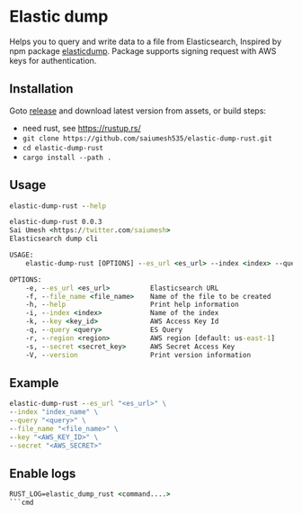 # Elastic dump

Helps you to query and write data to a file from Elasticsearch, Inspired by npm package [elasticdump](https://github.com/elasticsearch-dump/elasticsearch-dump#readme). 
Package supports signing request with AWS keys for authentication.

## Installation

Goto [release](https://github.com/saiumesh535/elastic-dump-rust/releases) and download latest version from assets, or build steps:

- need rust, see <https://rustup.rs/>
- `git clone https://github.com/saiumesh535/elastic-dump-rust.git`
- `cd elastic-dump-rust`
- `cargo install --path .`

## Usage

```cmd
elastic-dump-rust --help
```

```cmd
elastic-dump-rust 0.0.3
Sai Umesh <https://twitter.com/saiumesh>
Elasticsearch dump cli

USAGE:
    elastic-dump-rust [OPTIONS] --es_url <es_url> --index <index> --query <query> --file_name <file_name> --key <key_id> --secret <secret_key>

OPTIONS:
    -e, --es_url <es_url>          Elasticsearch URL
    -f, --file_name <file_name>    Name of the file to be created
    -h, --help                     Print help information
    -i, --index <index>            Name of the index
    -k, --key <key_id>             AWS Access Key Id
    -q, --query <query>            ES Query
    -r, --region <region>          AWS region [default: us-east-1]
    -s, --secret <secret_key>      AWS Secret Access Key
    -V, --version                  Print version information
```

## Example

```cmd
elastic-dump-rust --es_url "<es_url>" \
--index "index_name" \
--query "<query>" \
--file_name "<file_name>" \
--key "<AWS_KEY_ID>" \
--secret "<AWS_SECRET>"
```

## Enable logs
```cmd
RUST_LOG=elastic_dump_rust <command....>
```cmd